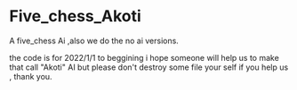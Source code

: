 # Five_chess_Akoti
A five_chess Ai ,also we do the no ai versions. 

the code is for 2022/1/1 to beggining
i hope someone will help us to make that call "Akoti" AI
but please don't destroy some file your self
if you help us , thank you.

